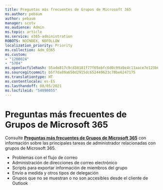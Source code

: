 ```yaml
---
title: Preguntas más frecuentes de Grupos de Microsoft 365
ms.author: pebaum
author: pebaum
manager: scotv
ms.audience: Admin
ms.topic: article
ms.service: o365-administration
ROBOTS: NOINDEX, NOFOLLOW
localization_priority: Priority
ms.collection: Adm_O365
ms.custom:
- "1200024"
- "5704"
ms.openlocfilehash: 55ade817c9cd30181f77f65ebfc6d0c99a9e4c11aace7e123b6bf7e09fe516c2
ms.sourcegitcommit: b5f7da89a650d2915dc652449623c78be6247175
ms.translationtype: HT
ms.contentlocale: es-ES
ms.lasthandoff: 08/05/2021
ms.locfileid: "54098655"
---
```

# <a name="microsoft-365-groups-faq"></a>Preguntas más frecuentes de Grupos de Microsoft 365

Consulte **[Preguntas más frecuentes de Grupos de Microsoft 365](https://aka.ms/M365GroupsFAQ)** con información sobre las principales tareas de administrador relacionadas con grupos de Microsoft 365.

- Problemas con el flujo de correo
- Administración de direcciones de correo electrónico
- Scripts para exportar información de miembros del grupo
- Envío a medida y otros tipos de delegación
- Grupos que no se muestran o no son accesibles desde el cliente de Outlook